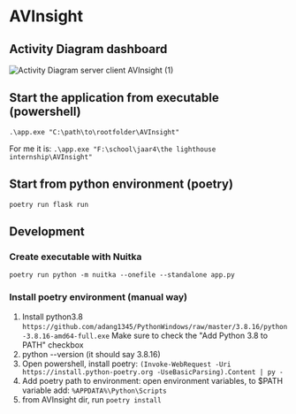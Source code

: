 # AVInsight

## Activity Diagram dashboard
![Activity Diagram server   client AVInsight (1)](https://github.com/basekkelenkamp/AVInsight/assets/57452503/c2a1f475-99f5-47ea-a6bc-9e953ec20a86)

## Start the application from executable (powershell)
`.\app.exe "C:\path\to\rootfolder\AVInsight"`

For me it is: `.\app.exe "F:\school\jaar4\the lighthouse internship\AVInsight"`

## Start from python environment (poetry)
`poetry run flask run`

## Development
### Create executable with Nuitka
`poetry run python -m nuitka --onefile --standalone app.py`

### Install poetry environment (manual way)
1. Install python3.8 `https://github.com/adang1345/PythonWindows/raw/master/3.8.16/python-3.8.16-amd64-full.exe` Make sure to check the "Add Python 3.8 to PATH" checkbox
2. python --version (it should say 3.8.16)
3. Open powershell, install poetry: `(Invoke-WebRequest -Uri https://install.python-poetry.org -UseBasicParsing).Content | py -`
4. Add poetry path to environment: open environment variables, to $PATH variable add: `%APPDATA%\Python\Scripts`
4. from AVInsight dir, run `poetry install`
